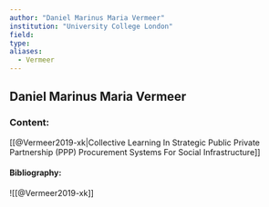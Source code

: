 ```yaml
---
author: "Daniel Marinus Maria Vermeer"
institution: "University College London"
field:
type:
aliases:
  - Vermeer
---
```


## Daniel Marinus Maria Vermeer

### Content:
[[@Vermeer2019-xk|Collective Learning In Strategic Public Private Partnership (PPP) Procurement Systems For Social Infrastructure]]

#### Bibliography:

![[@Vermeer2019-xk]]
